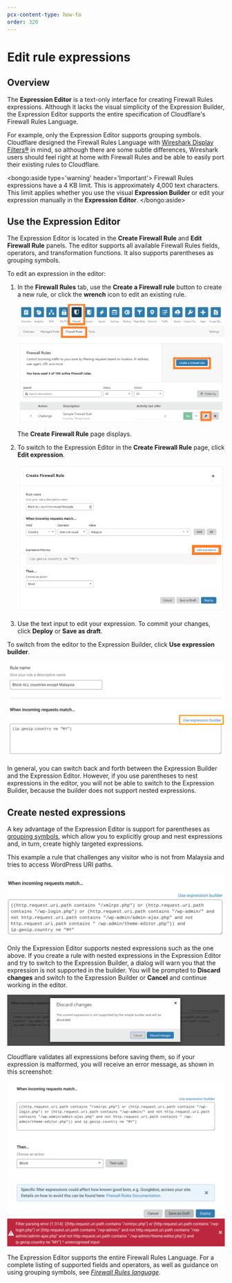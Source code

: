 ```yaml
---
pcx-content-type: how-to
order: 320
---
```


# Edit rule expressions

## Overview

The **Expression Editor** is a text-only interface for creating Firewall Rules expressions. Although it lacks the visual simplicity of the Expression Builder, the Expression Editor supports the entire specification of Cloudflare's Firewall Rules Language.

For example, only the Expression Editor supports grouping symbols. Cloudflare designed the Firewall Rules Language with [Wireshark Display Filters®](https://www.wireshark.org/docs/wsug_html_chunked/ChWorkBuildDisplayFilterSection.html) in mind, so although there are some subtle differences, Wireshark users should feel right at home with Firewall Rules and be able to easily port their existing rules to Cloudflare.

<bongo:aside type='warning' header='Important'>
Firewall Rules expressions have a 4 KB limit. This is approximately 4,000 text characters. This limit applies whether you use the visual **Expression Builder** or edit your expression manually in the **Expression Editor**.
</bongo:aside>

## Use the Expression Editor

The Expression Editor is located in the **Create Firewall Rule** and **Edit Firewall Rule** panels. The editor supports all available Firewall Rules fields, operators, and transformation functions. It also supports parentheses as grouping symbols.

To edit an expression in the editor:

1. In the **Firewall Rules** tab, use the **Create a Firewall rule** button to create a new rule, or click the **wrench** icon to edit an existing rule.

   ![Firewall Rules tab](../images/firewall-rules-expressions-editor-1.png)

   The **Create Firewall Rule** page displays.

1. To switch to the Expression Editor in the **Create Firewall Rule** page, click **Edit expression**.

   ![Edit Expression link in Create Firewall Rule page](../images/firewall-rules-expressions-editor-2.png)

1. Use the text input to edit your expression. To commit your changes, click **Deploy** or **Save as draft**.

To switch from the editor to the Expression Builder, click **Use expression builder**.

![Expression Editor](../images/firewall-rules-expressions-editor-3.png)

In general, you can switch back and forth between the Expression Builder and the Expression Editor. However, if you use parentheses to nest expressions in the editor, you will not be able to switch to the Expression Builder, because the builder does not support nested expressions.

## Create nested expressions

A key advantage of the Expression Editor is support for parentheses as [grouping symbols](/cf-firewall-language/operators/#grouping-symbols), which allow you to explicitly group and nest expressions and, in turn, create highly targeted expressions.

This example a rule that challenges any visitor who is not from Malaysia and tries to access WordPress URI paths.

![Expression editor example](../images/firewall-rules-expressions-editor-4.png)

Only the Expression Editor supports nested expressions such as the one above. If you create a rule with nested expressions in the Expression Editor and try to switch to the Expression Builder, a dialog will warn you that the expression is not supported in the builder. You will be prompted to **Discard changes** and switch to the Expression Builder or **Cancel** and continue working in the editor.

![Warning dialog](../images/firewall-rules-expressions-editor-5.png)

Cloudflare validates all expressions before saving them, so if your expression is malformed, you will receive an error message, as shown in this screenshot:

![Error message](../images/firewall-rules-expressions-editor-6.png)

The Expression Editor supports the entire Firewall Rules Language. For a complete listing of supported fields and operators, as well as guidance on using grouping symbols, see [_Firewall Rules language_](/cf-firewall-language).
